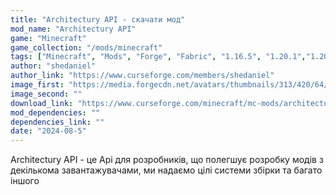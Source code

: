```yaml
---
title: "Architectury API - скачати мод"
mod_name: "Architectury API"
game: "Minecraft"
game_collection: "/mods/minecraft"
tags: ["Minecraft", "Mods", "Forge", "Fabric", "1.16.5", "1.20.1","1.20.3", "1.20.4", "1.21.1", "1.21.3", "1.21.5"]
author: "shedaniel"
author_link: "https://www.curseforge.com/members/shedaniel"
image_first: "https://media.forgecdn.net/avatars/thumbnails/313/420/64/64/637408811378175814.png"
image_second: ""
download_link: "https://www.curseforge.com/minecraft/mc-mods/architectury-api/files/all?page=1&amp;pageSize=20"
mod_dependencies: ""
dependencies_link: ""
date: "2024-08-5"
---
```


Architectury API - це Api для розробників, що полегшує розробку модів з декількома завантажувачами, ми надаємо цілі системи збірки та багато іншого